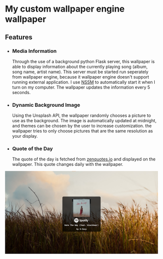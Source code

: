 # My custom wallpaper engine wallpaper

## Features

- ### Media Information
    Through the use of a background python Flask server, this wallpaper is able to display information about the currently playing song (album, song name, artist name). This server must be started run seperately from wallpaper engine, because it wallpaper engine doesn't support running external application. I use [NSSM](https://nssm.cc/) to automatically start it when I turn on my computer. The wallpaper updates the information every 5 seconds.

- ### Dynamic Background Image
    Using the Unsplash API, the wallpaper randomly chooses a picture to use as the background. The image is automatically updated at midnight, and themes can be chosen by the user to increase customization. the wallpaper tries to only choose pictures that are the same resolution as your display.

- ### Quote of the Day
    The quote of the day is fetched from [zenquotes.io](https://zenquotes.io/) and displayed on the wallpaper. This quote changes daily with the wallpaper.

![preview](preview2.png)